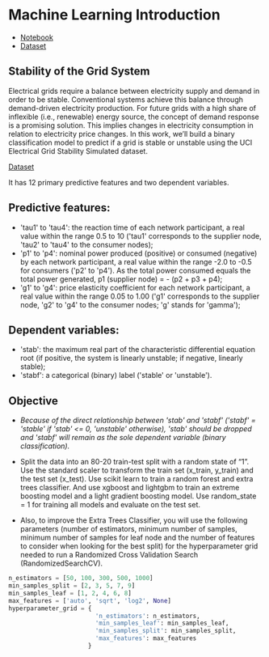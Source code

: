 # Machine Learning Introduction

- [Notebook](https://github.com/igorisolomon/hamoye/blob/master/machine_learning_classification/machine_learning.ipynb)
- [Dataset](https://github.com/igorisolomon/hamoye/blob/master/machine_learning_classification/Data_for_UCI_named.csv)

## Stability of the Grid System 

Electrical grids require a balance between electricity supply and demand in order to be stable. Conventional systems achieve this balance through demand-driven electricity production. For future grids with a high share of inflexible (i.e., renewable) energy source, the concept of demand response is a promising solution. This implies changes in electricity consumption in relation to electricity price changes. In this work, we’ll build a binary classification model to predict if a grid is stable or unstable using the UCI Electrical Grid Stability Simulated dataset.

[Dataset](https://archive.ics.uci.edu/ml/datasets/Electrical+Grid+Stability+Simulated+Data+)

It has 12 primary predictive features and two dependent variables.

## Predictive features:

- 'tau1' to 'tau4': the reaction time of each network participant, a real value within the range 0.5 to 10 ('tau1' corresponds to the supplier node, 'tau2' to 'tau4' to the consumer nodes);
- 'p1' to 'p4': nominal power produced (positive) or consumed (negative) by each network participant, a real value within the range -2.0 to -0.5 for consumers ('p2' to 'p4'). As the total power consumed equals the total power generated, p1 (supplier node) = - (p2 + p3 + p4);
- 'g1' to 'g4': price elasticity coefficient for each network participant, a real value within the range 0.05 to 1.00 ('g1' corresponds to the supplier node, 'g2' to 'g4' to the consumer nodes; 'g' stands for 'gamma');

## Dependent variables:

- 'stab': the maximum real part of the characteristic differential equation root (if positive, the system is linearly unstable; if negative, linearly stable);
- 'stabf': a categorical (binary) label ('stable' or 'unstable').

## Objective

- *Because of the direct relationship between 'stab' and 'stabf' ('stabf' = 'stable' if 'stab' <= 0, 'unstable' otherwise), 'stab' should be dropped and 'stabf' will remain as the sole dependent variable (binary classification).*

- Split the data into an 80-20 train-test split with a random state of “1”. Use the standard scaler to transform the train set (x_train, y_train) and the test set (x_test). Use scikit learn to train a random forest and extra trees classifier. And use xgboost and lightgbm to train an extreme boosting model and a light gradient boosting model. Use random_state = 1 for training all models and evaluate on the test set. 

- Also, to improve the Extra Trees Classifier, you will use the following parameters (number of estimators, minimum number of samples, minimum number of samples for leaf node and the number of features to consider when looking for the best split) for the hyperparameter grid needed to run a Randomized Cross Validation Search (RandomizedSearchCV). 
```python
n_estimators = [50, 100, 300, 500, 1000]
min_samples_split = [2, 3, 5, 7, 9]
min_samples_leaf = [1, 2, 4, 6, 8]
max_features = ['auto', 'sqrt', 'log2', None] 
hyperparameter_grid = {
                        'n_estimators': n_estimators,
                        'min_samples_leaf': min_samples_leaf,
                        'min_samples_split': min_samples_split,
                        'max_features': max_features
                      }
```